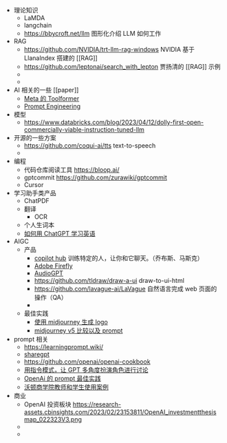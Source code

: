 - 理论知识
	- LaMDA
	- langchain
	- https://bbycroft.net/llm 图形化介绍 LLM 如何工作
- RAG
	- https://github.com/NVIDIA/trt-llm-rag-windows NVIDIA 基于 LlanaIndex 搭建的 [[RAG]]
	- https://github.com/leptonai/search_with_lepton 贾扬清的 [[RAG]] 示例
	-
	-
- AI 相关的一些 [[paper]]
	- [Meta 的 Toolformer](https://arxiv.org/abs/2302.04761)
	- [Prompt Engineering](https://arxiv.org/abs/2305.10601)
- 模型
	- https://www.databricks.com/blog/2023/04/12/dolly-first-open-commercially-viable-instruction-tuned-llm
- 开源的一些方案
	- https://github.com/coqui-ai/tts  text-to-speech
	-
- 编程
	- 代码仓库阅读工具 https://bloop.ai/
	- gptcommit https://github.com/zurawiki/gptcommit
	- Cursor
- 学习助手类产品
	- ChatPDF
	- 翻译
		- OCR
	- 个人生词本
	- [如何用 ChatGPT 学习英语](https://www.youtube.com/watch?v=-IBxIXBaei8&t=3s)
- AIGC
	- 产品
		- [copilot hub](https://app.copilothub.co/) 训练特定的人，让你和它聊天。（乔布斯、马斯克）
		- [Adobe Firefly](https://firefly.adobe.com/generate/images)
		- [AudioGPT](https://twitter.com/dotey/status/1651745422103248897)
		- https://github.com/tldraw/draw-a-ui draw-to-ui-html
		- https://github.com/lavague-ai/LaVague 自然语言完成 web 页面的操作（QA）
		-
	- 最佳实践
		- [使用 midjourney 生成 logo](https://www.ebaqdesign.com/blog/midjourney-logo-design#do45l)
		- [midjourney v5 比较以及 prompt](https://medium.com/@catmus2048/midjourney-v5-%E6%AF%94-v4-%E6%9B%B4%E5%A5%BD%E5%90%97-%E7%BB%BC%E5%90%88%E8%AF%84%E6%B5%8B-prompt-%E5%85%A8%E5%85%AC%E5%BC%80-bd8a1d909867)
- prompt 相关
	- https://learningprompt.wiki/
	- [sharegpt](https://sharegpt.com/)
	- https://github.com/openai/openai-cookbook
	- [用指令模式，让 GPT 多角度扮演角色进行讨论]( https://twitter.com/Scobleizer/status/1651370329267396608)
	- [OpenAi 的 prompt 最佳实践](https://platform.openai.com/docs/guides/prompt-engineering)
	- [沃顿商学院教师和学生使用案例](https://quail.ink/op7418/p/bao-zang-nei-rong-wo-dun-shang-xue-yuan-gei-jiao-shi-he-xue-sheng-de-ti-shi-ci-ku)
- 商业
	- OpenAI 投资板块 https://research-assets.cbinsights.com/2023/02/23153811/OpenAI_investmentthesismap_022323V3.png
	-
	-